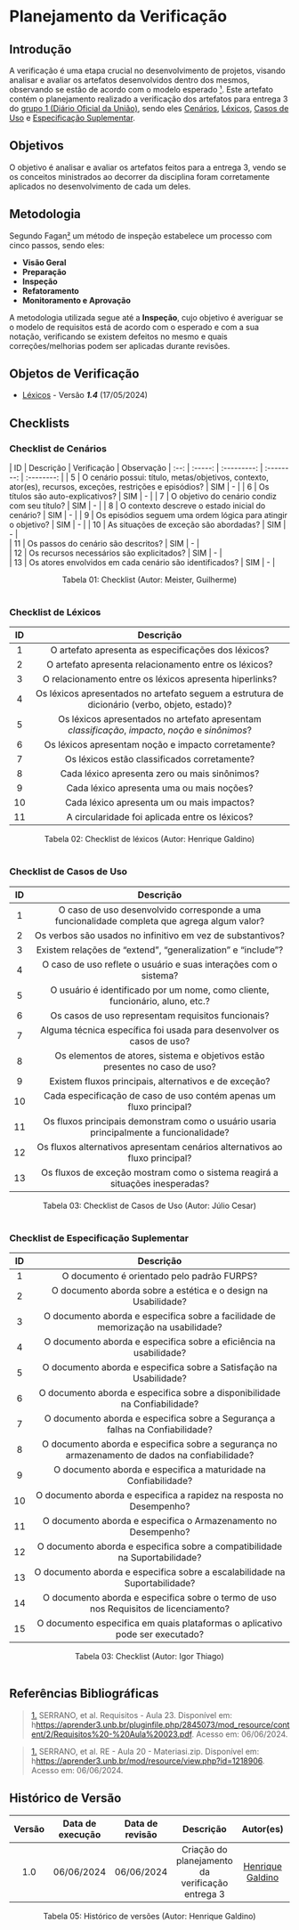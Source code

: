 # Planejamento da Verificação

## Introdução

A verificação é uma etapa crucial no desenvolvimento de projetos, visando analisar e avaliar os artefatos desenvolvidos dentro dos mesmos, observando se estão de acordo com o modelo esperado [¹](https://requisitos-de-software.github.io/2024.1-Consumidor.gov/Verificação/Grupo%201%20-%20DOU/Entrega%203%20-%20Modelagem/planejamento/#anchor_1). Este artefato contém o planejamento realizado a verificação dos artefatos para entrega 3 do [grupo 1 (Diário Oficial da União)](https://requisitos-de-software.github.io/2024.1-DiarioOficialdaUniao/), sendo eles [Cenários](https://requisitos-de-software.github.io/2024.1-DiarioOficialdaUniao/modelagem/cenarios/), [Léxicos](https://requisitos-de-software.github.io/2024.1-DiarioOficialdaUniao/modelagem/lexicos/), [Casos de Uso](https://requisitos-de-software.github.io/2024.1-DiarioOficialdaUniao/modelagem/useCase/) e [Especificação Suplementar](https://requisitos-de-software.github.io/2024.1-DiarioOficialdaUniao/modelagem/especificacao/).

## Objetivos

O objetivo é analisar e avaliar os artefatos feitos para a entrega 3, vendo se os conceitos ministrados ao decorrer da disciplina foram corretamente aplicados no desenvolvimento de cada um deles.

## Metodologia
 Segundo Fagan[²](https://requisitos-de-software.github.io/2024.1-Consumidor.gov/Verificação/Grupo%201%20-%20DOU/Entrega%203%20-%20Modelagem/planejamento/#anchor_2) um método de inspeção estabelece um processo com cinco passos, sendo eles:

- **Visão Geral**
- **Preparação**
- **Inspeção**
- **Refatoramento**
- **Monitoramento e Aprovação**

A metodologia utilizada segue até a **Inspeção**, cujo objetivo é averiguar se o modelo de requisitos está de acordo com o esperado e com a sua notação, verificando se existem defeitos no mesmo e quais correções/melhorias podem ser aplicadas durante revisões.




## Objetos de Verificação

- [Léxicos](https://requisitos-de-software.github.io/2024.1-DiarioOficialdaUniao/modelagem/lexicos/) - Versão ***1.4*** (17/05/2024)

## Checklists

### Checklist de Cenários

| ID | Descrição | Verificação | Observação 
| :--: | :-----: | :---------: | :--------: | :--------: |
| 5 | O cenário possui: título, metas/objetivos, contexto, ator(es), recursos, exceções, restrições e episódios? | SIM | - | 
| 6 | Os títulos são auto-explicativos? | SIM | - | 
| 7 | O objetivo do cenário condiz com seu título? | SIM | - | 
| 8 | O contexto descreve o estado inicial do cenário? | SIM | - | 
| 9 | Os episódios seguem uma ordem lógica para atingir o objetivo? | SIM | - | 
| 10 | As situações de exceção são abordadas? | SIM | - |  
| 11 | Os passos do cenário são descritos? | SIM | - |  
| 12 | Os recursos necessários são explicitados?  | SIM | - |  
| 13 | Os atores envolvidos em cada cenário são identificados?  | SIM | - |  


<div align="center">
<figcaption align="center">Tabela 01: Checklist (Autor: Meister, Guilherme)</figcaption>
</div>
<br/>

### Checklist de Léxicos

| ID | Descrição |
| :--: | :-----: |
| 1 | O artefato apresenta as especificações dos léxicos? |
| 2 | O artefato apresenta relacionamento entre os léxicos? |
| 3 | O relacionamento entre os léxicos apresenta hiperlinks? |
| 4 | Os léxicos apresentados no artefato seguem a estrutura de dicionário (verbo, objeto, estado)? |
| 5 | Os léxicos apresentados no artefato apresentam *classificação*, *impacto*, *noção* e *sinônimos*? |
| 6 | Os léxicos apresentam noção e impacto corretamente? |
| 7 | Os léxicos estão classificados corretamente? | INCOMPLETO | O [Léxico 06](https://requisitos-de-software.github.io/2024.1-DiarioOficialdaUniao/modelagem/lexicos/#l06-configuracao-de-notificacoes) está classificado como *objeto* |
| 8 | Cada léxico apresenta zero ou mais sinônimos? |
| 9 | Cada léxico apresenta uma ou mais noções? |
| 10 | Cada léxico apresenta um ou mais impactos? |
| 11 | A circularidade foi aplicada entre os léxicos? |

<div align="center">
<figcaption align="center">Tabela 02: Checklist de léxicos (Autor: Henrique Galdino)</figcaption>
</div>
<br/>

### Checklist de Casos de Uso

| ID | Descrição |
| :--: | :-----: |
| 1 | O caso de uso desenvolvido corresponde a uma funcionalidade completa que agrega algum valor? |
| 2 | Os verbos são usados ​​no infinitivo em vez de substantivos? |
| 3 | Existem relações de “extend”, “generalization” e “include”? |
| 4 | O caso de uso reflete o usuário e suas interações com o sistema? |
| 5 | O usuário é identificado por um nome, como cliente, funcionário, aluno, etc.? |
| 6 | Os casos de uso representam requisitos funcionais? |
| 7 | Alguma técnica específica foi usada para desenvolver os casos de uso? |
| 8 | Os elementos de atores, sistema e objetivos estão presentes no caso de uso? |
| 9 | Existem fluxos principais, alternativos e de exceção? |
| 10 | Cada especificação de caso de uso contém apenas um fluxo principal? |
| 11 | Os fluxos principais demonstram como o usuário usaria principalmente a funcionalidade? |
| 12 | Os fluxos alternativos apresentam cenários alternativos ao fluxo principal? |
| 13 | Os fluxos de exceção mostram como o sistema reagirá a situações inesperadas? |

<div align="center">
<figcaption align="center">Tabela 03: Checklist de Casos de Uso (Autor: Júlio Cesar)</figcaption>
</div>
<br/>

### Checklist de Especificação Suplementar

| ID | Descrição | 
|:-:|:---:|
| 1 | O documento é orientado pelo padrão FURPS? |
| 2 | O documento aborda sobre a estética e o design na Usabilidade? | 
| 3 | O documento aborda e especifica sobre a facilidade de memorização na usabilidade? | 
| 4 | O documento aborda e especifica sobre a eficiência na usabilidade? |
| 5 | O documento aborda e especifica sobre a Satisfação na Usabilidade? | 
| 6 | O documento aborda e especifica sobre a disponibilidade na Confiabilidade? | 
| 7 | O documento aborda e especifica sobre a Segurança a falhas na Confiabilidade? | 
| 8 | O documento aborda e especifica sobre a segurança no armazenamento de dados na confiabilidade? | 
| 9 | O documento aborda e especifica a maturidade na Confiabilidade? | 
| 10 | O documento aborda e especifica a rapidez na resposta no Desempenho? | 
| 11 | O documento aborda e especifica o Armazenamento no Desempenho? | 
| 12 | O documento aborda e especifica sobre a compatibilidade na Suportabilidade? | **Incompleto** |  O documento fala sobre compatibilidade porém não na parte de suportabilidade |
| 13 | O documento aborda e especifica sobre a escalabilidade na Suportabilidade? |
| 14 | O documento aborda e especifica sobre o termo de uso nos Requisitos de licenciamento? | 
| 15 | O documento especifica em quais plataformas o aplicativo pode ser executado? | 

<div align="center">
<figcaption align="center">Tabela 03: Checklist (Autor: Igor Thiago)</figcaption>
</div>
<br/>

## Referências Bibliográficas

> <a id="1" href="#anchor_1">1.</a> SERRANO, et al. Requisitos - Aula 23. Disponível em: h<https://aprender3.unb.br/pluginfile.php/2845073/mod_resource/content/2/Requisitos%20-%20Aula%20023.pdf>. Acesso em: 06/06/2024.

> <a id="2" href="#anchor_2">1.</a> SERRANO, et al. RE - Aula 20 - Materiasi.zip. Disponível em: h<https://aprender3.unb.br/mod/resource/view.php?id=1218906>. Acesso em: 06/06/2024.

## Histórico de Versão

| Versão | Data de execução | Data de revisão |  Descrição                          | Autor(es)                                           | Revisor(es)                                           |
| :----: | :--------------: | :-------------: | :---------------------------------: | :-------------------------------------------------: | :---------------------------------------------------: |
| 1.0    | 06/06/2024       | 06/06/2024      | Criação do planejamento da verificação entrega 3   | [Henrique Galdino](https://github.com/hgaldino05)   | [Júlio César](https://github.com/Julio1099)         |

<div align="center">
<figcaption align="center">Tabela 05: Histórico de versões (Autor: Henrique Galdino)</figcaption>
</div>
<br/>

